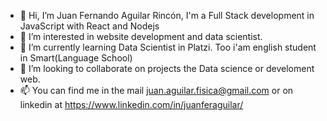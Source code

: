 - 👋 Hi, I’m Juan Fernando Aguilar Rincón, I'm a Full Stack development in JavaScript with React and Nodejs
- 👀 I’m interested in website development and data scientist.
- 🌱 I’m currently learning Data Scientist in Platzi. Too i'am english student in Smart(Language School)
- 💞️ I’m looking to collaborate on projects the Data science or develoment web.
- 📫 You can find me in the mail juan.aguilar.fisica@gmail.com or on linkedin at https://www.linkedin.com/in/juanferaguilar/

<!---
jfar1988/jfar1988 is a ✨ special ✨ repository because its `README.md` (this file) appears on your GitHub profile.
You can click the Preview link to take a look at your changes.
--->
